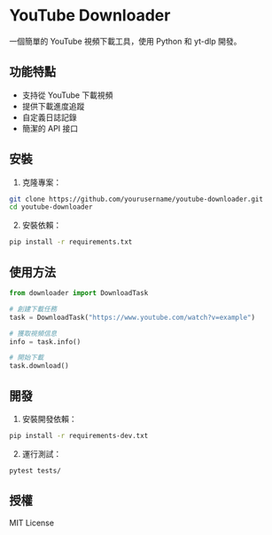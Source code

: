 # YouTube Downloader

一個簡單的 YouTube 視頻下載工具，使用 Python 和 yt-dlp 開發。

## 功能特點

- 支持從 YouTube 下載視頻
- 提供下載進度追蹤
- 自定義日誌記錄
- 簡潔的 API 接口

## 安裝

1. 克隆專案：
```bash
git clone https://github.com/yourusername/youtube-downloader.git
cd youtube-downloader
```

2. 安裝依賴：
```bash
pip install -r requirements.txt
```

## 使用方法

```python
from downloader import DownloadTask

# 創建下載任務
task = DownloadTask("https://www.youtube.com/watch?v=example")

# 獲取視頻信息
info = task.info()

# 開始下載
task.download()
```

## 開發

1. 安裝開發依賴：
```bash
pip install -r requirements-dev.txt
```

2. 運行測試：
```bash
pytest tests/
```

## 授權

MIT License 